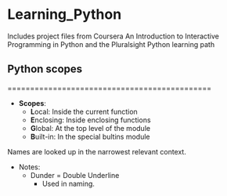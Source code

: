 # Learning_Python

Includes project files from Coursera An Introduction to Interactive Programming in Python and the Pluralsight Python learning path

## Python scopes

=============================================

* **Scopes**:
  * **L**ocal: Inside the current function
  * **E**nclosing: Inside enclosing functions
  * **G**lobal: At the top level of the module
  * **B**uilt-in: In the special bultins module

Names are looked up in the narrowest relevant context.

* Notes:
  * Dunder = Double Underline
    * Used in naming.

